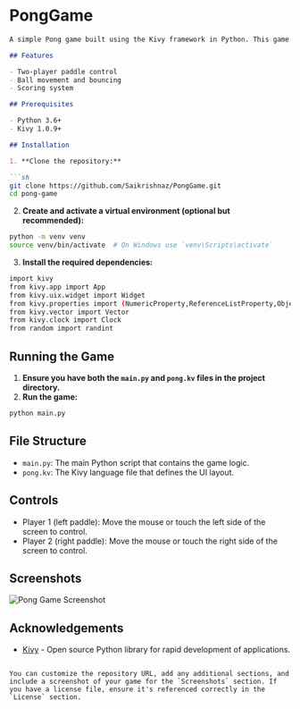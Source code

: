 # PongGame
```markdown
A simple Pong game built using the Kivy framework in Python. This game simulates the classic Pong game where two players control paddles to hit the ball back and forth.

## Features

- Two-player paddle control
- Ball movement and bouncing
- Scoring system

## Prerequisites

- Python 3.6+
- Kivy 1.0.9+

## Installation

1. **Clone the repository:**

```sh
git clone https://github.com/Saikrishnaz/PongGame.git
cd pong-game
```

2. **Create and activate a virtual environment (optional but recommended):**

```sh
python -m venv venv
source venv/bin/activate  # On Windows use `venv\Scripts\activate`
```

3. **Install the required dependencies:**

```sh
import kivy
from kivy.app import App
from kivy.uix.widget import Widget
from kivy.properties import (NumericProperty,ReferenceListProperty,ObjectProperty)
from kivy.vector import Vector
from kivy.clock import Clock
from random import randint
```

## Running the Game

1. **Ensure you have both the `main.py` and `pong.kv` files in the project directory.**
2. **Run the game:**

```sh
python main.py
```

## File Structure

- `main.py`: The main Python script that contains the game logic.
- `pong.kv`: The Kivy language file that defines the UI layout.

## Controls

- Player 1 (left paddle): Move the mouse or touch the left side of the screen to control.
- Player 2 (right paddle): Move the mouse or touch the right side of the screen to control.

## Screenshots

![Pong Game Screenshot]([![image](https://github.com/user-attachments/assets/6ede9852-f400-43f4-a986-f5af08731fef)](https://github.com/Saikrishnaz/PongGame/blob/main/Pong%20SS.png))

## Acknowledgements

- [Kivy](https://kivy.org/) - Open source Python library for rapid development of applications.
```

You can customize the repository URL, add any additional sections, and include a screenshot of your game for the `Screenshots` section. If you have a license file, ensure it's referenced correctly in the `License` section.
